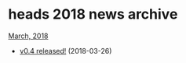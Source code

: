 heads 2018 news archive
=======================

[March, 2018](03/index.html)

* [v0.4 released!](03/release-04.html) (2018-03-26)
